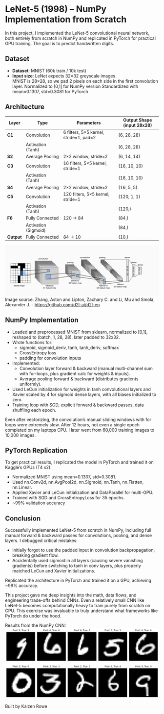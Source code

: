 # LeNet-5 (1998) – NumPy Implementation from Scratch

In this project, I implemented the LeNet-5 convolutional neural network, both entirely from scratch in NumPy and replicated in PyTorch for practical GPU training. The goal is to predict handwritten digits.

## Dataset

- **Dataset**: MNIST (60k train / 10k test)  
- **Input size**: LeNet expects 32×32 greyscale images.  
  MNIST is 28×28, so we pad 2 pixels on each side in the first convolution layer.
  Normalized to [0,1] for NumPy version
  Standardized with mean=0.1307, std=0.3081 for PyTorch

## Architecture

| Layer      | Type                 | Parameters                             | Output Shape (input 28x28) |
| ---------- | -------------------- | -------------------------------------- | -------------------------- |
| **C1**     | Convolution          | 6 filters, 5×5 kernel, stride=1, pad=2 | (6, 28, 28)                |
|            | Activation (Tanh)    |                                        | (6, 28, 28)                |
| **S2**     | Average Pooling      | 2×2 window, stride=2                   | (6, 14, 14)                |
| **C3**     | Convolution          | 16 filters, 5×5 kernel, stride=1       | (16, 10, 10)               |
|            | Activation (Tanh)    |                                        | (16, 10, 10)               |
| **S4**     | Average Pooling      | 2×2 window, stride=2                   | (16, 5, 5)                 |
| **C5**     | Convolution          | 120 filters, 5×5 kernel, stride=1      | (120, 1, 1)                |
|            | Activation (Tanh)    |                                        | (120,)                     |
| **F6**     | Fully Connected      | 120 → 84                               | (84,)                      |
|            | Activation (Sigmoid) |                                        | (84,)                      |
| **Output** | Fully Connected      | 84 → 10                                | (10,)                      |

![Architecture](figures/Architecture.png)
Image source: Zhang, Aston and Lipton, Zachary C. and Li, Mu and Smola, Alexander J. - https://github.com/d2l-ai/d2l-en

## NumPy Implementation

- Loaded and preprocessed MNIST from sklearn, normalized to [0,1], reshaped to (batch, 1, 28, 28), later padded to 32x32.
- Wrote functions for:
  - sigmoid, sigmoid_deriv, tanh, tanh_deriv, softmax
  - CrossEntropy loss
  - padding for convolution inputs
- Implemented:
  - Convolution layer forward & backward (manual multi-channel sum with for-loops, plus gradient calc for weights & inputs).
  - Average pooling forward & backward (distributes gradients uniformly).
- Used LeCun initialization for weights in tanh convolutional layers and Xavier scaled by 4 for sigmoid dense layers, with all biases initialized to zero.
- Training loop with SGD, explicit forward & backward passes, data shuffling each epoch.

Even after vectorizing, the convolution’s manual sliding windows with for loops were extremely slow. After 12 hours, not even a single epoch completed on my laptops CPU. I later went from 60,000 training images to 10,000 images.

## PyTorch Replication

To get practical results, I replicated the model in PyTorch and trained it on Kaggle’s GPUs (T4 x2).

- Normalized MNIST using mean=0.1307, std=0.3081.
- Used nn.Conv2d, nn.AvgPool2d, nn.Sigmoid, nn.Tanh, nn.Flatten, nn.Linear.
- Applied Xavier and LeCun initialization and DataParallel for multi-GPU.
- Trained with SGD and CrossEntropyLoss for 35 epochs.
- ~99% validation accuracy

## Conclusion

Successfully implemented LeNet-5 from scratch in NumPy, including full manual forward & backward passes for convolutions, pooling, and dense layers.
I debugged critical mistakes:
- Initially forgot to use the padded input in convolution backpropagation, breaking gradient flow.
- Accidentally used sigmoid in all layers (causing severe vanishing gradients) before switching to tanh in conv layers, plus properly matched LeCun and Xavier initializations.

Replicated the architecture in PyTorch and trained it on a GPU, achieving ~99% accuracy.

This project gave me deep insights into the math, data flows, and engineering trade-offs behind CNNs. Even a relatively small CNN like LeNet-5 becomes computationally heavy to train purely from scratch on CPU. This exercise was invaluable to truly understand what frameworks like PyTorch do under the hood.

Results from the NumPy CNN:
![Predictions](figures/prediction.png)

Built by Kaizen Rowe